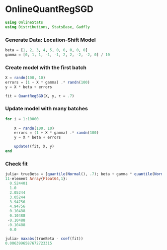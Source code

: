 
# OnlineQuantRegSGD


````julia
using OnlineStats
using Distributions, StatsBase, Gadfly
````





### Generate Data: Location-Shift Model
````julia
beta = [1, 2, 3, 4, 5, 0, 0, 0, 0, 0]
gamma = [0, 1, 1, -1, -1, 2, 2, -2, -2, 0] / 10
````





### Create model with the first batch
````julia
X = randn(100, 10)
errors = (1 + X * gamma) .* randn(100)
y = X * beta + errors

fit = QuantRegSGD(X, y, τ = .7)
````





### Update model with many batches
````julia
for i = 1:10000
	
	X = randn(100, 10)
	errors = (1 + X * gamma) .* randn(100)
	y = X * beta + errors

	update!(fit, X, y)
end
````





### Check fit
````julia
julia> trueBeta = [quantile(Normal(), .7); beta + gamma * quantile(Normal(), .7)]
11-element Array{Float64,1}:
  0.524401
  1.0     
  2.05244 
  3.05244 
  3.94756 
  4.94756 
  0.10488 
  0.10488 
 -0.10488 
 -0.10488 
  0.0     

julia> maxabs(trueBeta - coef(fit))
0.0063996587672723315

````



